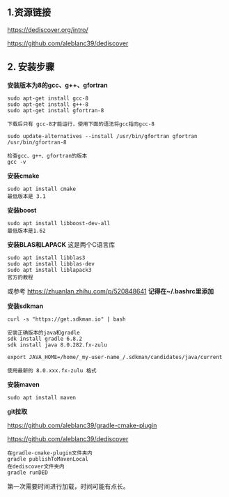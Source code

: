 ## 1.资源链接

https://dediscover.org/intro/

https://github.com/aleblanc39/dediscover

## 2. 安装步骤

**安装版本为8的gcc、g++、gfortran**
```
sudo apt-get install gcc-8
sudo apt-get install g++-8
sudo apt-get install gfortran-8

下载后只有 gcc-8才能运行，使用下面的语法将gcc指向gcc-8

sudo update-alternatives --install /usr/bin/gfortran gfortran /usr/bin/gfortran-8

检查gcc、g++、gfortran的版本
gcc -v
```

**安装cmake**
```
sudo apt install cmake
最低版本是 3.1
```

**安装boost**
```
sudo apt install libboost-dev-all
最低版本是1.62
```

**安装BLAS和LAPACK**
这是两个C语言库
```
sudo apt install libblas3  
sudo apt install libblas-dev  
sudo apt install liblapack3
官方的教程
```
或参考 https://zhuanlan.zhihu.com/p/520848641
**记得在~/.bashrc里添加**

**安装sdkman**
```
curl -s "https://get.sdkman.io" | bash

安装正确版本的java和gradle
sdk install gradle 6.8.2
sdk install java 8.0.282.fx-zulu 

export JAVA_HOME=/home/_my-user-name_/.sdkman/candidates/java/current

使用最新的 8.0.xxx.fx-zulu 格式
```

**安装maven**
```
sudo apt install maven
```

**git拉取**

https://github.com/aleblanc39/gradle-cmake-plugin

https://github.com/aleblanc39/dediscover
```
在gradle-cmake-plugin文件夹内
gradle publishToMavenLocal
在dediscover文件夹内
gradle runDED
```
第一次需要时间进行加载，时间可能有点长。